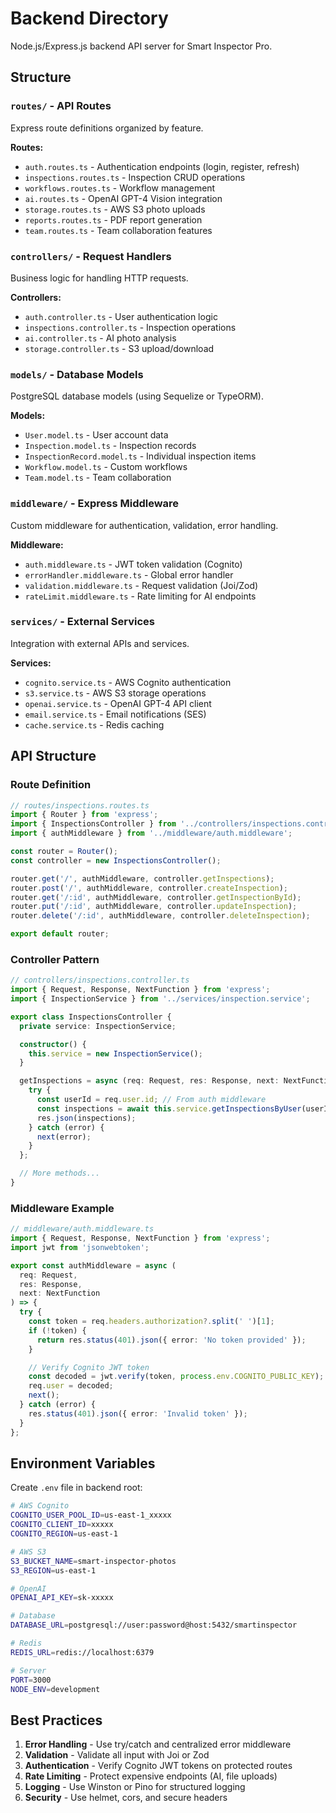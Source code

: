 # Backend Directory

Node.js/Express.js backend API server for Smart Inspector Pro.

## Structure

### `routes/` - API Routes
Express route definitions organized by feature.

**Routes:**
- `auth.routes.ts` - Authentication endpoints (login, register, refresh)
- `inspections.routes.ts` - Inspection CRUD operations
- `workflows.routes.ts` - Workflow management
- `ai.routes.ts` - OpenAI GPT-4 Vision integration
- `storage.routes.ts` - AWS S3 photo uploads
- `reports.routes.ts` - PDF report generation
- `team.routes.ts` - Team collaboration features

### `controllers/` - Request Handlers
Business logic for handling HTTP requests.

**Controllers:**
- `auth.controller.ts` - User authentication logic
- `inspections.controller.ts` - Inspection operations
- `ai.controller.ts` - AI photo analysis
- `storage.controller.ts` - S3 upload/download

### `models/` - Database Models
PostgreSQL database models (using Sequelize or TypeORM).

**Models:**
- `User.model.ts` - User account data
- `Inspection.model.ts` - Inspection records
- `InspectionRecord.model.ts` - Individual inspection items
- `Workflow.model.ts` - Custom workflows
- `Team.model.ts` - Team collaboration

### `middleware/` - Express Middleware
Custom middleware for authentication, validation, error handling.

**Middleware:**
- `auth.middleware.ts` - JWT token validation (Cognito)
- `errorHandler.middleware.ts` - Global error handler
- `validation.middleware.ts` - Request validation (Joi/Zod)
- `rateLimit.middleware.ts` - Rate limiting for AI endpoints

### `services/` - External Services
Integration with external APIs and services.

**Services:**
- `cognito.service.ts` - AWS Cognito authentication
- `s3.service.ts` - AWS S3 storage operations
- `openai.service.ts` - OpenAI GPT-4 API client
- `email.service.ts` - Email notifications (SES)
- `cache.service.ts` - Redis caching

## API Structure

### Route Definition
```typescript
// routes/inspections.routes.ts
import { Router } from 'express';
import { InspectionsController } from '../controllers/inspections.controller';
import { authMiddleware } from '../middleware/auth.middleware';

const router = Router();
const controller = new InspectionsController();

router.get('/', authMiddleware, controller.getInspections);
router.post('/', authMiddleware, controller.createInspection);
router.get('/:id', authMiddleware, controller.getInspectionById);
router.put('/:id', authMiddleware, controller.updateInspection);
router.delete('/:id', authMiddleware, controller.deleteInspection);

export default router;
```

### Controller Pattern
```typescript
// controllers/inspections.controller.ts
import { Request, Response, NextFunction } from 'express';
import { InspectionService } from '../services/inspection.service';

export class InspectionsController {
  private service: InspectionService;

  constructor() {
    this.service = new InspectionService();
  }

  getInspections = async (req: Request, res: Response, next: NextFunction) => {
    try {
      const userId = req.user.id; // From auth middleware
      const inspections = await this.service.getInspectionsByUser(userId);
      res.json(inspections);
    } catch (error) {
      next(error);
    }
  };

  // More methods...
}
```

### Middleware Example
```typescript
// middleware/auth.middleware.ts
import { Request, Response, NextFunction } from 'express';
import jwt from 'jsonwebtoken';

export const authMiddleware = async (
  req: Request,
  res: Response,
  next: NextFunction
) => {
  try {
    const token = req.headers.authorization?.split(' ')[1];
    if (!token) {
      return res.status(401).json({ error: 'No token provided' });
    }

    // Verify Cognito JWT token
    const decoded = jwt.verify(token, process.env.COGNITO_PUBLIC_KEY);
    req.user = decoded;
    next();
  } catch (error) {
    res.status(401).json({ error: 'Invalid token' });
  }
};
```

## Environment Variables

Create `.env` file in backend root:

```bash
# AWS Cognito
COGNITO_USER_POOL_ID=us-east-1_xxxxx
COGNITO_CLIENT_ID=xxxxx
COGNITO_REGION=us-east-1

# AWS S3
S3_BUCKET_NAME=smart-inspector-photos
S3_REGION=us-east-1

# OpenAI
OPENAI_API_KEY=sk-xxxxx

# Database
DATABASE_URL=postgresql://user:password@host:5432/smartinspector

# Redis
REDIS_URL=redis://localhost:6379

# Server
PORT=3000
NODE_ENV=development
```

## Best Practices

1. **Error Handling** - Use try/catch and centralized error middleware
2. **Validation** - Validate all input with Joi or Zod
3. **Authentication** - Verify Cognito JWT tokens on protected routes
4. **Rate Limiting** - Protect expensive endpoints (AI, file uploads)
5. **Logging** - Use Winston or Pino for structured logging
6. **Security** - Use helmet, cors, and secure headers
